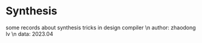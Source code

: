 # Synthesis
some records about synthesis tricks in design compiler \n
author: zhaodong lv \n
data: 2023.04
